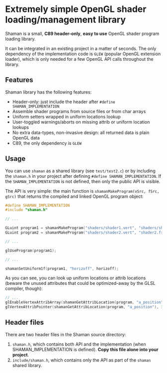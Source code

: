 # Extremely simple OpenGL shader loading/management library
Shaman is a small, **C89 header-only**, **easy to use** OpenGL shader program 
loading library.

It can be integrated in an existing project in a matter of seconds. The only 
dependency of the implementation code is `GLEW` (popular OpenGL extension loader), which is
only needed for a few OpenGL API calls throughout the library.

## Features
Shaman library has the following features:
- Header-only: just include the header after `#define SHAMAN_IMPLEMENTATION`
- Assemble shader programs from source files or from char arrays
- Uniform setters wrapped in uniform locations lookup
- User-toggled warnings/aborts on missing attrib or uniform location lookups
- No extra data-types, non-invasive design: all returned data is plain OpenGL data
- C89, the only dependency is `GLEW`

## Usage
You can use `shaman` as a shared library (see `test/test2.c`) or by including 
the `shaman.h` in your project after defining `#define SHAMAN_IMPLEMENTATION`. If
the `SHAMAN_IMPLEMENTATION` is not defined, then only the public API is visible.

The API is very simple: the main function is `shamanMakeProgram(vSrc, fSrc, gSrc)`
that returns the compiled and linked OpenGL program object:

``` c
#define SHAMAN_IMPLEMENTATION
#include "shaman.h"

// ...

GLuint program1 = shamanMakeProgram("shaders/shader1.vert", "shaders/shader1.frag", NULL);
GLuint program2 = shamanMakeProgram("shaders/shader2.vert", "shader2.frag", NULL); 

// ...

glUseProgram(program1);

// ...

shamanSetUniform1f(program1, "horizoff", horizoff);

```

As you can see, you can look up uniform locations or attrib locations (beware the 
unused attributes that could be optimized-away by the GLSL compiler, though):

``` c
// ...
glEnableVertexAttribArray(shamanGetAttribLocation(program, "a_position"));
glVertexAttribPointer(shamanGetAttribLocation(program, "a_position"), 3, GL_FLOAT, GL_FALSE, 0, (void*)vertexPositionsOff);
```

## Header files
There are two header files in the Shaman source directory:
1. `shaman.h`, which contains both API and the implementation (when SHAMAN_IMPLEMENTATION is defined). **Copy this file alone into your project**.
2. `include/shaman.h`, which contains only the API as part of the `shaman` shared library.
